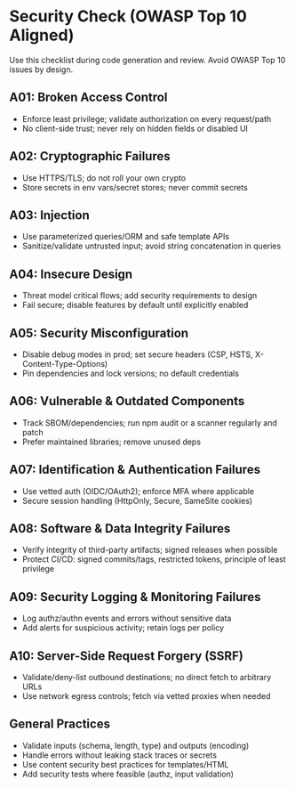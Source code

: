 # Security Check (OWASP Top 10 Aligned)

Use this checklist during code generation and review. Avoid OWASP Top 10 issues by design.

## A01: Broken Access Control
- Enforce least privilege; validate authorization on every request/path
- No client-side trust; never rely on hidden fields or disabled UI

## A02: Cryptographic Failures
- Use HTTPS/TLS; do not roll your own crypto
- Store secrets in env vars/secret stores; never commit secrets

## A03: Injection
- Use parameterized queries/ORM and safe template APIs
- Sanitize/validate untrusted input; avoid string concatenation in queries

## A04: Insecure Design
- Threat model critical flows; add security requirements to design
- Fail secure; disable features by default until explicitly enabled

## A05: Security Misconfiguration
- Disable debug modes in prod; set secure headers (CSP, HSTS, X-Content-Type-Options)
- Pin dependencies and lock versions; no default credentials

## A06: Vulnerable & Outdated Components
- Track SBOM/dependencies; run npm audit or a scanner regularly and patch
- Prefer maintained libraries; remove unused deps

## A07: Identification & Authentication Failures
- Use vetted auth (OIDC/OAuth2); enforce MFA where applicable
- Secure session handling (HttpOnly, Secure, SameSite cookies)

## A08: Software & Data Integrity Failures
- Verify integrity of third-party artifacts; signed releases when possible
- Protect CI/CD: signed commits/tags, restricted tokens, principle of least privilege

## A09: Security Logging & Monitoring Failures
- Log authz/authn events and errors without sensitive data
- Add alerts for suspicious activity; retain logs per policy

## A10: Server-Side Request Forgery (SSRF)
- Validate/deny-list outbound destinations; no direct fetch to arbitrary URLs
- Use network egress controls; fetch via vetted proxies when needed

## General Practices
- Validate inputs (schema, length, type) and outputs (encoding)
- Handle errors without leaking stack traces or secrets
- Use content security best practices for templates/HTML
- Add security tests where feasible (authz, input validation)
